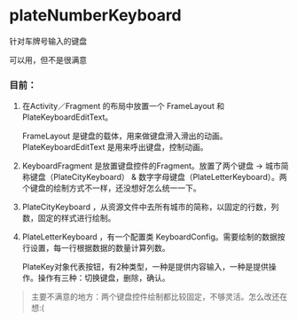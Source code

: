 # plateNumberKeyboard
针对车牌号输入的键盘

 可以用，但不是很满意
 
### 目前：
 
 1. 在Activity／Fragment 的布局中放置一个 FrameLayout 和 PlateKeyboardEditText。
 	
 	FrameLayout 是键盘的载体，用来做键盘滑入滑出的动画。
 	PlateKeyboardEditText 是用来呼出键盘，控制动画。
 
 2. KeyboardFragment 是放置键盘控件的Fragment。放置了两个键盘 -> 城市简称键盘（PlateCityKeyboard） & 数字字母键盘（PlateLetterKeyboard）。两个键盘的绘制方式不一样，还没想好怎么统一一下。

 3. PlateCityKeyboard ，从资源文件中去所有城市的简称，以固定的行数，列数，固定的样式进行绘制。

 4. PlateLetterKeyboard ，有一个配置类 KeyboardConfig。需要绘制的数据按行设置，每一行根据数据的数量计算列数。
	
	PlateKey对象代表按钮，有2种类型，一种是提供内容输入，一种是提供操作。操作有三种：切换键盘，删除，确认。
	
> 主要不满意的地方：两个键盘控件绘制都比较固定，不够灵活。怎么改还在想:(
	
